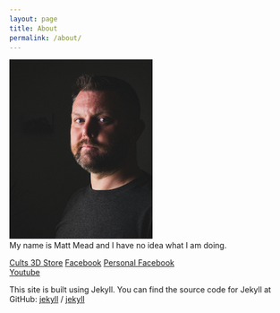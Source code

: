 ```yaml
---
layout: page
title: About
permalink: /about/
---
```

![avatar](/assets/images/avatar.png)  
My name is Matt Mead and I have no idea what I am doing.

[Cults 3D Store](https://cults3d.com/en/users/The_Meadery/3d-models)
[Facebook](https://www.facebook.com/profile.php?id=61559625423446)
[Personal Facebook](https://www.facebook.com/phorensic)  
[Youtube](https://www.youtube.com/@mjodr)

This site is built using Jekyll. You can find the source code for Jekyll at GitHub:
[jekyll][jekyll-organization] /
[jekyll](https://github.com/jekyll/jekyll)

[jekyll-organization]: https://github.com/jekyll
